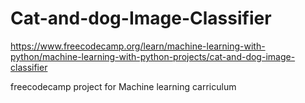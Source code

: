 # Cat-and-dog-Image-Classifier

https://www.freecodecamp.org/learn/machine-learning-with-python/machine-learning-with-python-projects/cat-and-dog-image-classifier

freecodecamp project for Machine learning carriculum
